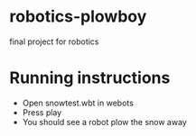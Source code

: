 # robotics-plowboy
final project for robotics

# Running instructions
- Open snowtest.wbt in webots
- Press play
- You should see a robot plow the snow away